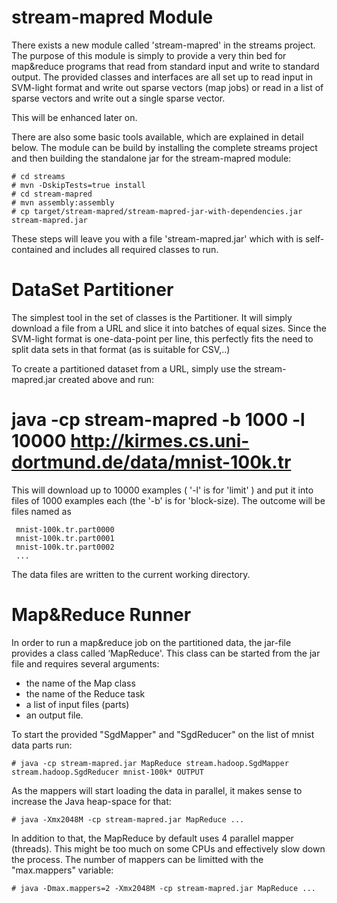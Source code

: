 

stream-mapred Module
====================

   There exists a new module called 'stream-mapred' in the streams
project. The purpose of this module is simply to provide a very thin
bed for map&reduce programs that read from standard input and write
to standard output.
   The provided classes and interfaces are all set up to read input
in SVM-light format and write out sparse vectors (map jobs) or read
in a list of sparse vectors and write out a single sparse vector.

   This will be enhanced later on.

   There are also some basic tools available, which are explained in
detail below. The module can be build by installing the complete
streams project and then building the standalone jar for the stream-mapred
module:

    # cd streams
    # mvn -DskipTests=true install
    # cd stream-mapred
    # mvn assembly:assembly
    # cp target/stream-mapred/stream-mapred-jar-with-dependencies.jar stream-mapred.jar

   These steps will leave you with a file 'stream-mapred.jar' which
with is self-contained and includes all required classes to run.


DataSet Partitioner
===================

  The simplest tool in the set of classes is the Partitioner. It
will simply download a file from a URL and slice it into batches of
equal sizes. Since the SVM-light format is one-data-point per line,
this perfectly fits the need to split data sets in that format (as
is suitable for CSV,..)

  To create a partitioned dataset from a URL, simply use the 
stream-mapred.jar created above and run:

  # java -cp stream-mapred -b 1000 -l 10000 http://kirmes.cs.uni-dortmund.de/data/mnist-100k.tr

  This will download up to 10000 examples ( '-l' is for 'limit' ) and
put it into files of 1000 examples each (the '-b' is for 'block-size).
The outcome will be files named as

     mnist-100k.tr.part0000
     mnist-100k.tr.part0001
     mnist-100k.tr.part0002
     ...

  The data files are written to the current working directory.



Map&Reduce Runner
=================

  In order to run a map&reduce job on the partitioned data, the
jar-file provides a class called ‘MapReduce'. This class can be
started from the jar file and requires several arguments:

  - the name of the Map class
  - the name of the Reduce task
  - a list of input files (parts)
  - an output file.

To start the provided "SgdMapper" and "SgdReducer" on the list of
mnist data parts run:

    # java -cp stream-mapred.jar MapReduce stream.hadoop.SgdMapper stream.hadoop.SgdReducer mnist-100k* OUTPUT

As the mappers will start loading the data in parallel, it makes
sense to increase the Java heap-space for that:

    # java -Xmx2048M -cp stream-mapred.jar MapReduce ...

In addition to that, the MapReduce by default uses 4 parallel
mapper (threads). This might be too much on some CPUs and effectively
slow down the process.
The number of mappers can be limitted with the "max.mappers" variable:

    # java -Dmax.mappers=2 -Xmx2048M -cp stream-mapred.jar MapReduce ...
